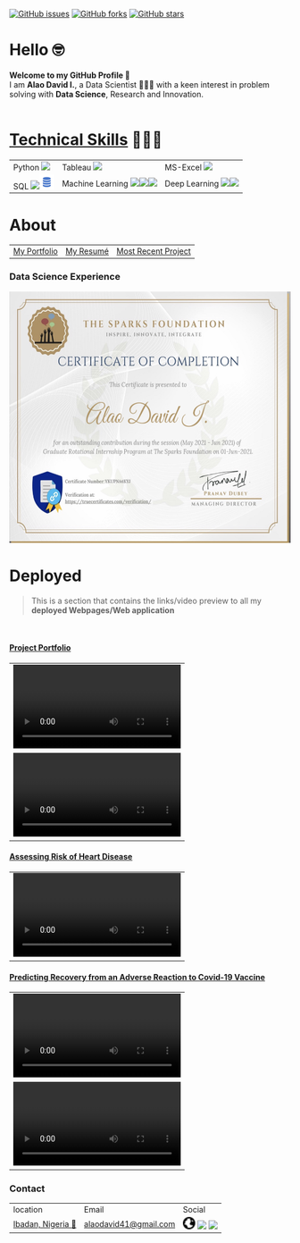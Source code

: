 [![GitHub issues](https://img.shields.io/github/issues/invest41/invest41)](https://github.com/invest41/invest41/issues)
[![GitHub forks](https://img.shields.io/github/forks/invest41/invest41)](https://github.com/invest41/invest41/network)
[![GitHub stars](https://img.shields.io/github/stars/invest41/invest41)](https://github.com/invest41/invest41/stargazers)
# Hello 🤓

**Welcome to my GitHub Profile 📔** <br/>
I am **Alao David I.**, a Data Scientist 🕵🏽‍♂️ with a keen interest in problem solving with **Data Science**, Research and Innovation.
<br/><br/>
# [Technical Skills](https://invest41.github.io/AlaoDavid.github.io/) 👨🏽‍💻
| | | | 
|:--|:--|:--|
|Python <a href="https://www.python.org"><img width="22px" src="https://cdn.jsdelivr.net/npm/simple-icons@v3/icons/python.svg" /></a>  |Tableau <a href="https://www.tableau.com"><img width="22px" src="https://cdn.jsdelivr.net/npm/simple-icons@v3/icons/tableau.svg" /></a>  |  MS-Excel <a href="https://www.microsoft.com/en-us/microsoft-365/excel"><img width="22px" src="https://cdn.jsdelivr.net/npm/simple-icons@v3/icons/microsoftexcel.svg"/></a>  |
|  SQL <a href="https://www.sqlite.org/index.html"><img width="22px" src="https://cdn.jsdelivr.net/npm/simple-icons@v3/icons/sqlite.svg" /></a><a href="https://www.mysql.com"><img alt="SQL" width="26px" src="https://raw.githubusercontent.com/github/explore/80688e429a7d4ef2fca1e82350fe8e3517d3494d/topics/sql/sql.png" /></a>  |  Machine Learning <a href="https://scikit-learn.org/stable/"><img width="45px" src="https://cdn.jsdelivr.net/npm/simple-icons@v3/icons/scikit-learn.svg" /></a><a href="https://numpy.org"><img width="22px" src="https://cdn.jsdelivr.net/npm/simple-icons@v3/icons/numpy.svg" /></a><a href="https://pandas.pydata.org"><img width="22px" src="https://cdn.jsdelivr.net/npm/simple-icons@v3/icons/pandas.svg" /></a>|  Deep Learning <a href="https://www.tensorflow.org"><img width="22px" src="https://cdn.jsdelivr.net/npm/simple-icons@v3/icons/tensorflow.svg" /></a><a href="https://keras.io"><img width="22px" src="https://cdn.jsdelivr.net/npm/simple-icons@v3/icons/keras.svg" /></a>|


# About
|  |   |   |
|:-|:--|:--|
|[My Portfolio](https://invest41.github.io/AlaoDavid.github.io/) | [My Resumé](https://github.com/invest41/Resume/blob/main/6F771705-98AF-470A-AE08-497F628077C5.jpeg) | [Most Recent Project](https://cvs-disease.herokuapp.com/)|
### Data Science Experience
[<img width="550" height="450" src="https://github.com/invest41/Resume/blob/main/IMG_9327.jpeg" />](https://truecertificates.com/secure/snapshot/YKUPNA4KYJ.png)


# Deployed
> This is a section that contains the links/video preview to all my **deployed Webpages/Web application** 
<br/>

#### [Project Portfolio](https://invest41.github.io/AlaoDavid.github.io/)
| | 
|:-|
| ![Project Portfolio 1](https://user-images.githubusercontent.com/70070334/132600307-0b4ada7f-fcf3-4ade-baa6-0a44210d21a4.mp4) |
| ![Project Portfolio 2](https://user-images.githubusercontent.com/70070334/132600368-0d242548-c4b5-42da-85bc-96a11c728465.mp4) |


#### [Assessing Risk of Heart Disease](https://cvs-disease.herokuapp.com)
| |
|:-|
|![Assessing Risk of Heart Disease](https://user-images.githubusercontent.com/70070334/132600470-6c1e0199-b6f3-41ae-b9c8-431fa5629fc8.mp4) |

#### [Predicting Recovery from an Adverse Reaction to Covid-19 Vaccine](https://adv-vax.herokuapp.com/)
| |
|:-|
| ![Predicting Recovery from an Adverse Reaction to Covid-19 Vaccine 1](https://user-images.githubusercontent.com/70070334/132601635-f2090be6-b834-41b1-8428-64a11452c6f9.mp4) | 
| ![Predicting Recovery from an Adverse Reaction to Covid-19 Vaccine 2](https://user-images.githubusercontent.com/70070334/132602194-65665c8d-8e53-4fe9-867d-3e94f97d7241.mp4) |


<h3>Contact</h3>

| | | |
|:--|:--|:--|
|location | Email | Social |
<a href="https://maps.app.goo.gl/9ej8vPxqu2JeUyS4A">Ibadan, Nigeria 📍</a> | alaodavid41@gmail.com | [<img width="22px" src="https://raw.githubusercontent.com/iconic/open-iconic/master/svg/globe.svg" />](https://invest41.github.io/AlaoDavid.github.io/) [<img width="22px" src="https://cdn.jsdelivr.net/npm/simple-icons@v3/icons/linkedin.svg" />](https://www.linkedin.com/in/david-alao-72362113b/) [<img width="22px" src="https://cdn.jsdelivr.net/npm/simple-icons@v3/icons/kaggle.svg" />](https://invest41.github.io/AlaoDavid.github.io/)|

